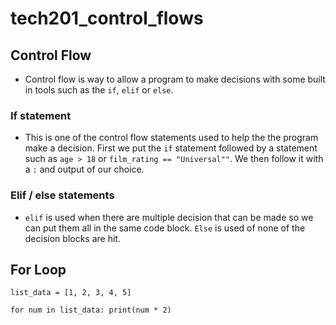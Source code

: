 # tech201_control_flows


## Control Flow

- Control flow is way to allow a program to make decisions
  with some built in tools such as the `if`, `elif` or `else`.

### If statement

- This is one of the control flow statements used to help the
  the program make a decision. First we put the `if` statement 
  followed by a statement such as `age > 18` or `film_rating == "Universal""`.
  We then follow it with a `:` and output of our choice.

### Elif / else statements

- `elif` is used when there are multiple decision that can be made so we can put
  them all in the same code block. `Else` is used of none of the decision blocks
  are hit.


## For Loop

`list_data = [1, 2, 3, 4, 5]`

`for num in list_data:
    print(num * 2)`
    

